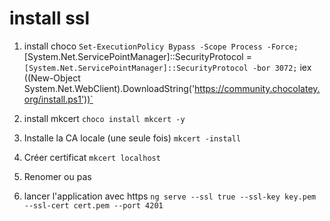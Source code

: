 # install ssl
1.  install choco `Set-ExecutionPolicy Bypass -Scope Process -Force; `
[System.Net.ServicePointManager]::SecurityProtocol = `
  [System.Net.ServicePointManager]::SecurityProtocol -bor 3072; `
iex ((New-Object System.Net.WebClient).DownloadString('https://community.chocolatey.org/install.ps1'))`

2.  install mkcert `choco install mkcert -y`
3.  Installe la CA locale (une seule fois) `mkcert -install`
4.  Créer certificat `mkcert localhost`
5.  Renomer ou pas 
6.  lancer l'application avec https `ng serve --ssl true --ssl-key key.pem --ssl-cert cert.pem --port 4201`

